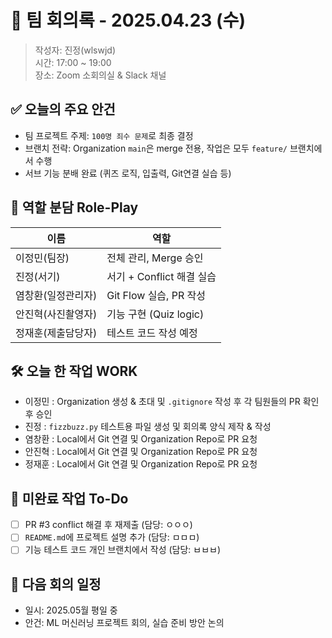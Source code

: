# 📝 팀 회의록 - 2025.04.23 (수)
> 작성자: 진정(wlswjd)  
> 시간: 17:00 ~ 19:00  
> 장소: Zoom 소회의실 & Slack 채널  

## ✅ 오늘의 주요 안건
- 팀 프로젝트 주제: `100명 죄수 문제`로 최종 결정
- 브랜치 전략: Organization `main`은 merge 전용, 작업은 모두 `feature/` 브랜치에서 수행
- 서브 기능 분배 완료 (퀴즈 로직, 입출력, Git연결 실습 등)

## 👥 역할 분담 Role-Play
| 이름 | 역할 |
|------|------|
| 이정민(팀장) | 전체 관리, Merge 승인 |
| 진정(서기) | 서기 + Conflict 해결 실습 |
| 염창환(일정관리자) | Git Flow 실습, PR 작성 |
| 안진혁(사진촬영자) | 기능 구현 (Quiz logic) |
| 정재훈(제출담당자) | 테스트 코드 작성 예정 |

## 🛠️ 오늘 한 작업 WORK
- 이정민 : Organization 생성 & 초대 및 `.gitignore` 작성 후 각 팀원들의 PR 확인 후 승인
- 진정 : `fizzbuzz.py` 테스트용 파일 생성 및 회의록 양식 제작 & 작성
- 염창환 : Local에서 Git 연결 및 Organization Repo로 PR 요청
- 안진혁 : Local에서 Git 연결 및 Organization Repo로 PR 요청
- 정재훈 : Local에서 Git 연결 및 Organization Repo로 PR 요청

## 📌 미완료 작업 To-Do
- [ ] PR #3 conflict 해결 후 재제출 (담당: ㅇㅇㅇ)
- [ ] `README.md`에 프로젝트 설명 추가 (담당: ㅁㅁㅁ)
- [ ] 기능 테스트 코드 개인 브랜치에서 작성 (담당: ㅂㅂㅂ)

## 📅 다음 회의 일정
- 일시: 2025.05월 평일 중  
- 안건: ML 머신러닝 프로젝트 회의, 실습 준비 방안 논의

